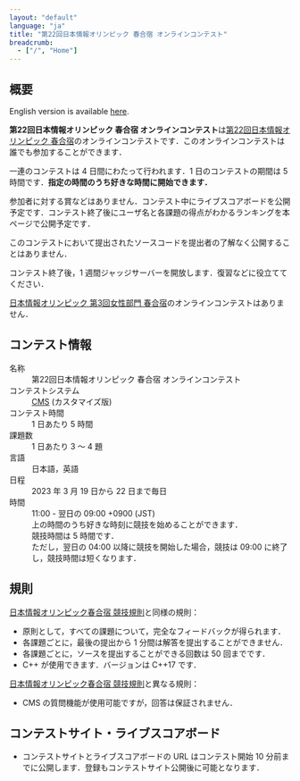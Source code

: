 ```yaml
---
layout: "default"
language: "ja"
title: "第22回日本情報オリンピック 春合宿 オンラインコンテスト"
breadcrumb:
  - ["/", "Home"]
---
```


## 概要

English version is available [here](./index-en.html).

**第22回日本情報オリンピック 春合宿 オンラインコンテスト**は[第22回日本情報オリンピック 春合宿](https://www.ioi-jp.org/camp/2023/2023-sp_camp-rules.html)のオンラインコンテストです．このオンラインコンテストは誰でも参加することができます．

一連のコンテストは 4 日間にわたって行われます．1 日のコンテストの期間は 5 時間です．**指定の時間のうち好きな時間に開始できます．**

参加者に対する賞などはありません．コンテスト中にライブスコアボードを公開予定です．コンテスト終了後にユーザ名と各課題の得点がわかるランキングを本ページで公開予定です．

このコンテストにおいて提出されたソースコードを提出者の了解なく公開することはありません．

コンテスト終了後，1 週間ジャッジサーバーを開放します．復習などに役立ててください．

[日本情報オリンピック 第3回女性部門 春合宿](https://www.ioi-jp.org/joig-camp/2023/2023-joig-sp_camp-rules.html)のオンラインコンテストはありません．

## コンテスト情報

<dl>
  <dt>名称</dt>
  <dd>第22回日本情報オリンピック 春合宿 オンラインコンテスト</dd>

  <dt>コンテストシステム</dt>
  <dd>
  <a href="https://github.com/cms-dev/cms/">CMS</a> (カスタマイズ版)
  </dd>

  <dt>コンテスト時間</dt>
  <dd>1 日あたり 5 時間</dd>

  <dt>課題数</dt>
  <dd>1 日あたり 3 〜 4 題</dd>

  <dt>言語</dt>
  <dd>日本語，英語</dd>

  <dt>日程</dt>
  <dd>2023 年 3 月 19 日から 22 日まで毎日</dd>

  <dt>時間</dt>
  <dd>11:00 - 翌日の 09:00 +0900 (JST)</dd>
  <dd>上の時間のうち好きな時刻に競技を始めることができます．</dd>
  <dd>競技時間は 5 時間です．</dd>
  <dd>ただし，翌日の 04:00 以降に競技を開始した場合，競技は 09:00 に終了し，競技時間は短くなります．</dd>
</dl>

## 規則

[日本情報オリンピック春合宿 競技規則](https://www.ioi-jp.org/camp/2023/2023-sp_camp-rules.html)と同様の規則：

- 原則として，すべての課題について，完全なフィードバックが得られます．
- 各課題ごとに，最後の提出から 1 分間は解答を提出することができません．
- 各課題ごとに，ソースを提出することができる回数は 50 回までです．
- C++ が使用できます．バージョンは C++17 です．

[日本情報オリンピック春合宿 競技規則](https://www.ioi-jp.org/camp/2023/2023-sp_camp-rules.html)と異なる規則：

- CMS の質問機能が使用可能ですが，回答は保証されません．

## コンテストサイト・ライブスコアボード

- コンテストサイトとライブスコアボードの URL はコンテスト開始 10 分前までに公開します．登録もコンテストサイト公開後に可能となります．
